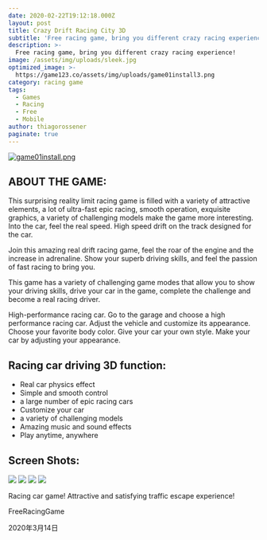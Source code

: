 ```yaml
---
date: 2020-02-22T19:12:18.000Z
layout: post
title: Crazy Drift Racing City 3D
subtitle: 'Free racing game, bring you different crazy racing experience!'
description: >-
  Free racing game, bring you different crazy racing experience!
image: /assets/img/uploads/sleek.jpg
optimized_image: >-
  https://game123.co/assets/img/uploads/game01install3.png
category: racing game
tags:
  - Games
  - Racing
  - Free
  - Mobile
author: thiagorossener
paginate: true
---
```


[![game01install.png](https://game123.co/assets/img/uploads/game01install3.png)](https://littlebeegame.top/download/com.HighwayRacingInCar.FreeRacingGame.apk)

##   **ABOUT THE GAME:**
This surprising reality limit racing game is filled with a variety of attractive elements, a lot of ultra-fast epic racing, smooth operation, exquisite graphics, a variety of challenging models make the game more interesting. Into the car, feel the real speed. High speed drift on the track designed for the car.

Join this amazing real drift racing game, feel the roar of the engine and the increase in adrenaline. Show your superb driving skills, and feel the passion of fast racing to bring you.

This game has a variety of challenging game modes that allow you to show your driving skills, drive your car in the game, complete the challenge and become a real racing driver.

High-performance racing car. Go to the garage and choose a high performance racing car. Adjust the vehicle and customize its appearance. Choose your favorite body color. Give your car your own style. Make your car by adjusting your appearance.
## Racing car driving 3D function:
- Real car physics effect
- Simple and smooth control
- a large number of epic racing cars
- Customize your car
- a variety of challenging models
- Amazing music and sound effects
- Play anytime, anywhere


##   Screen Shots:

![](https://lh3.googleusercontent.com/Hi8u0-TayCx5Yy6ClcaAGVS91s6NV2sb6I22VFnvJpY82w139GW2BqRL3w794lELvdlr=w720-h310-rw)
![](https://lh3.googleusercontent.com/N7hxNddRXNrac2-kqjgiWIJQggdK2IsUPFT4puS6teYLfFi_N6FJf6i1T0Sd5OOcXhA=w720-h310-rw)
![](https://lh3.googleusercontent.com/fOZ7eT4inQj2469BpWIxbaVm2ucPFuBW4vkPgACWxavB9oHvYhti2-2dMa9HESl1ocE=w720-h310-rw)
![](https://i.loli.net/2020/03/14/MsmRI4TSpBhqUuy.jpg)

Racing car game! Attractive and satisfying traffic escape experience!
 
 
FreeRacingGame
 
2020年3月14日

